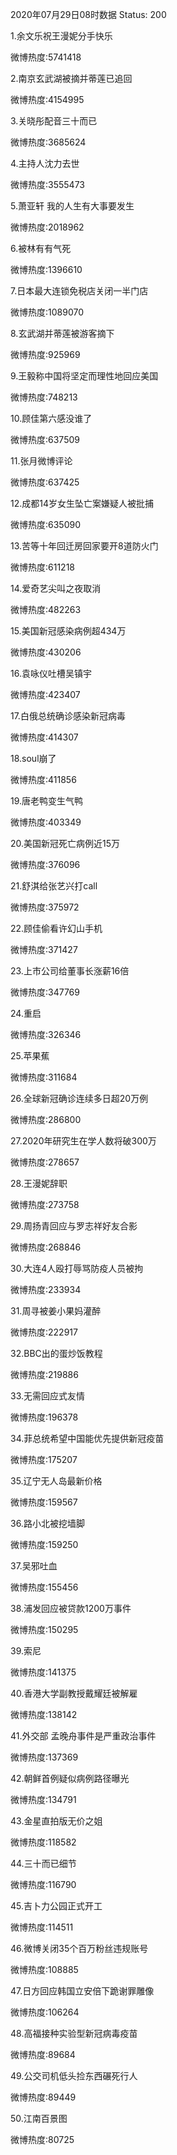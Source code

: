 2020年07月29日08时数据
Status: 200

1.余文乐祝王漫妮分手快乐

微博热度:5741418

2.南京玄武湖被摘并蒂莲已追回

微博热度:4154995

3.关晓彤配音三十而已

微博热度:3685624

4.主持人沈力去世

微博热度:3555473

5.萧亚轩 我的人生有大事要发生

微博热度:2018962

6.被林有有气死

微博热度:1396610

7.日本最大连锁免税店关闭一半门店

微博热度:1089070

8.玄武湖并蒂莲被游客摘下

微博热度:925969

9.王毅称中国将坚定而理性地回应美国

微博热度:748213

10.顾佳第六感没谁了

微博热度:637509

11.张月微博评论

微博热度:637425

12.成都14岁女生坠亡案嫌疑人被批捕

微博热度:635090

13.苦等十年回迁房回家要开8道防火门

微博热度:611218

14.爱奇艺尖叫之夜取消

微博热度:482263

15.美国新冠感染病例超434万

微博热度:430206

16.袁咏仪吐槽吴镇宇

微博热度:423407

17.白俄总统确诊感染新冠病毒

微博热度:414307

18.soul崩了

微博热度:411856

19.唐老鸭变生气鸭

微博热度:403349

20.美国新冠死亡病例近15万

微博热度:376096

21.舒淇给张艺兴打call

微博热度:375972

22.顾佳偷看许幻山手机

微博热度:371427

23.上市公司给董事长涨薪16倍

微博热度:347769

24.重启

微博热度:326346

25.苹果蕉

微博热度:311684

26.全球新冠确诊连续多日超20万例

微博热度:286800

27.2020年研究生在学人数将破300万

微博热度:278657

28.王漫妮辞职

微博热度:273758

29.周扬青回应与罗志祥好友合影

微博热度:268846

30.大连4人殴打辱骂防疫人员被拘

微博热度:233934

31.周寻被姜小果妈灌醉

微博热度:222917

32.BBC出的蛋炒饭教程

微博热度:219886

33.无需回应式友情

微博热度:196378

34.菲总统希望中国能优先提供新冠疫苗

微博热度:175207

35.辽宁无人岛最新价格

微博热度:159567

36.路小北被挖墙脚

微博热度:159250

37.吴邪吐血

微博热度:155456

38.浦发回应被贷款1200万事件

微博热度:150295

39.索尼

微博热度:141375

40.香港大学副教授戴耀廷被解雇

微博热度:138142

41.外交部 孟晚舟事件是严重政治事件

微博热度:137369

42.朝鲜首例疑似病例路径曝光

微博热度:134791

43.金星直拍版无价之姐

微博热度:118582

44.三十而已细节

微博热度:116790

45.吉卜力公园正式开工

微博热度:114511

46.微博关闭35个百万粉丝违规账号

微博热度:108885

47.日方回应韩国立安倍下跪谢罪雕像

微博热度:106264

48.高福接种实验型新冠病毒疫苗

微博热度:89684

49.公交司机低头捡东西碾死行人

微博热度:89449

50.江南百景图

微博热度:80725

